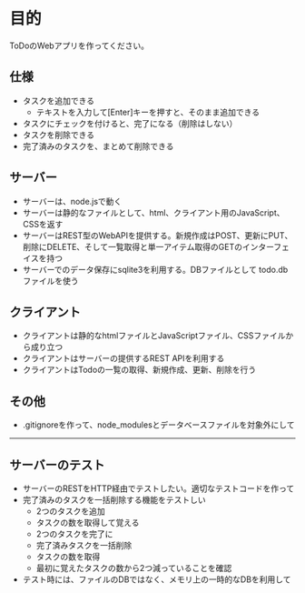 # 目的

ToDoのWebアプリを作ってください。

## 仕様

- タスクを追加できる
    - テキストを入力して[Enter]キーを押すと、そのまま追加できる
- タスクにチェックを付けると、完了になる（削除はしない）
- タスクを削除できる
- 完了済みのタスクを、まとめて削除できる

## サーバー

- サーバーは、node.jsで動く
- サーバーは静的なファイルとして、html、クライアント用のJavaScript、CSSを返す
- サーバーはREST型のWebAPIを提供する。新規作成はPOST、更新にPUT、削除にDELETE、そして一覧取得と単一アイテム取得のGETのインターフェイスを持つ
- サーバーでのデータ保存にsqlite3を利用する。DBファイルとして todo.db ファイルを使う

## クライアント

- クライアントは静的なhtmlファイルとJavaScriptファイル、CSSファイルから成り立つ
- クライアントはサーバーの提供するREST APIを利用する
- クライアントはTodoの一覧の取得、新規作成、更新、削除を行う

## その他

- .gitignoreを作って、node_modulesとデータベースファイルを対象外にして

---

## サーバーのテスト

- サーバーのRESTをHTTP経由でテストしたい。適切なテストコードを作って
- 完了済みのタスクを一括削除する機能をテストしい
    - 2つのタスクを追加
    - タスクの数を取得して覚える
    - 2つのタスクを完了に
    - 完了済みタスクを一括削除
    - タスクの数を取得
    - 最初に覚えたタスクの数から2つ減っていることを確認
- テスト時には、ファイルのDBではなく、メモリ上の一時的なDBを利用して
